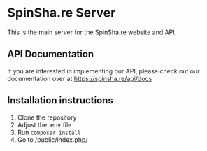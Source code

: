 # SpinSha.re Server

This is the main server for the SpinSha.re website and API.

## API Documentation
If you are interested in implementing our API, please check out our documentation over at https://spinsha.re/api/docs

## Installation instructions
1. Clone the repository
2. Adjust the .env file
3. Run ```composer install```
4. Go to /public/index.php/
